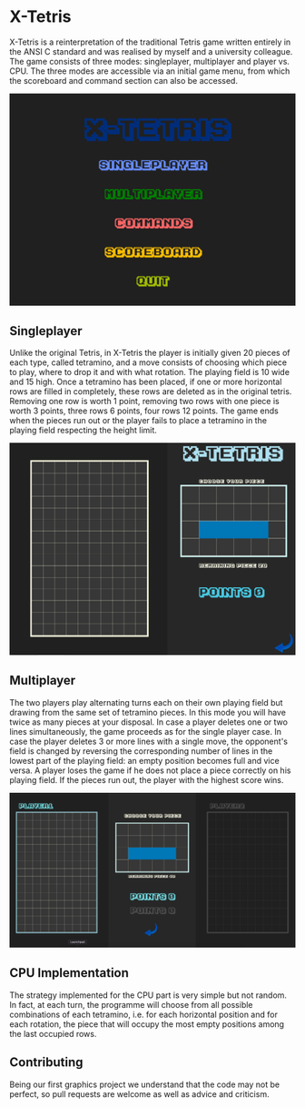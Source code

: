 # X-Tetris
X-Tetris is a reinterpretation of the traditional Tetris game written entirely in the ANSI C standard and was realised by myself and a university colleague.
The game consists of three modes: singleplayer, multiplayer and player vs. CPU.
The three modes are accessible via an initial game menu, from which the scoreboard and command section can also be accessed.

![Menu](/screenshot/screenshot_1.png)

## Singleplayer
Unlike the original Tetris, in X-Tetris the player is initially given 20 pieces of each type, called tetramino, and a move consists of choosing which piece to play, where to drop it and with what rotation.
The playing field is 10 wide and 15 high. Once a tetramino has been placed, if one or more horizontal rows are filled in completely, these rows are deleted as in the original tetris.
Removing one row is worth 1 point, removing two rows with one piece is worth 3 points, three rows 6 points, four rows 12 points.
The game ends when the pieces run out or the player fails to place a tetramino in the playing field respecting the height limit.

![Singleplayer](/screenshot/screenshot_2.png)

## Multiplayer
The two players play alternating turns each on their own playing field but drawing from the same set of tetramino pieces. In this mode you will have twice as many pieces at your disposal. In case a player deletes one or two lines simultaneously, the game proceeds as for the single player case. In case the player deletes 3 or more lines with a single move, the opponent's field is changed by reversing the corresponding number of lines in the lowest part of the playing field: an empty position becomes full and vice versa.
A player loses the game if he does not place a piece correctly on his playing field. If the pieces run out, the player with the highest score wins.

![Multiplayer](/screenshot/screenshot_3.png)

## CPU Implementation
The strategy implemented for the CPU part is very simple but not random. 
In fact, at each turn, the programme will choose from all possible combinations of each tetramino, i.e. for each horizontal position and for each rotation, the piece that will occupy the most empty positions among the last occupied rows.

## Contributing
Being our first graphics project we understand that the code may not be perfect, so pull requests are welcome as well as advice and criticism.
